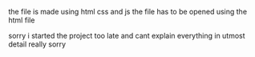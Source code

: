the file is made using html css and js 
the file has to be opened using the html file 

sorry i started the project too late and cant explain everything in utmost detail 
really sorry
